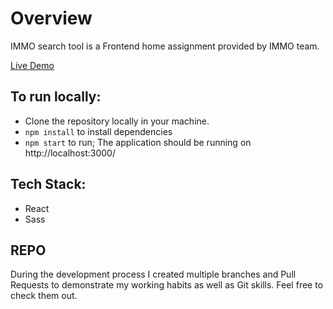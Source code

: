 # Overview

IMMO search tool is a Frontend home assignment provided by IMMO team.

[Live Demo](https://immo-search.netlify.app/)

## To run locally: 
- Clone the repository locally in your machine.
- `npm install` to install dependencies
- `npm start` to run; The application should be running on http://localhost:3000/

## Tech Stack:
- React
- Sass

## REPO
During the development process I created multiple branches and Pull Requests to demonstrate my working habits as well as Git skills.
Feel free to check them out.
